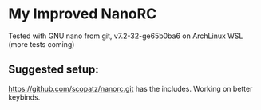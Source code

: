 # My Improved NanoRC

Tested with GNU nano from git, v7.2-32-ge65b0ba6 on ArchLinux WSL (more tests coming)

## Suggested setup:
https://github.com/scopatz/nanorc.git has the includes. Working on better keybinds.
